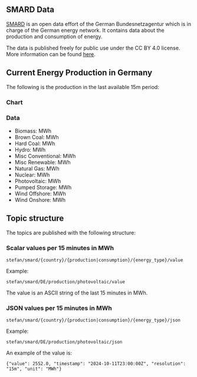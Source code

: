## SMARD Data

[SMARD](https://www.smard.de/en) is an open data effort of the German Bundesnetzagentur
which is in charge of the German energy network. It contains data about the production 
and consumption of energy.

The data is published freely for public use under the CC BY 4.0 license. More information
can be found [here](https://www.smard.de/en/datennutzung).

## Current Energy Production in Germany

The following is the production in the last available 15m period:

### Chart

<PieChart>
  <PieChartSegment topic="stefan/smard/DE/production/biomass/value" label="Biomass" />
  <PieChartSegment topic="stefan/smard/DE/production/brown-coal/value" label="Brown Coal" />
  <PieChartSegment topic="stefan/smard/DE/production/hard-coal/value" label="Hard Coal" />
  <PieChartSegment topic="stefan/smard/DE/production/hydro/value" label="Hydro" />
  <PieChartSegment topic="stefan/smard/DE/production/misc-conventional/value" label="Misc Conventional" />
  <PieChartSegment topic="stefan/smard/DE/production/misc-renewable/value" label="Misc Renewable" />
  <PieChartSegment topic="stefan/smard/DE/production/natural-gas/value" label="Natural Gas" />
  <PieChartSegment topic="stefan/smard/DE/production/nuclear/value" label="Nuclear" />
  <PieChartSegment topic="stefan/smard/DE/production/photovoltaic/value" label="Photovoltaic" />
  <PieChartSegment topic="stefan/smard/DE/production/pumped-storage/value" label="Pumped Storage" />
  <PieChartSegment topic="stefan/smard/DE/production/wind-offshore/value" label="Wind Offshore" />
  <PieChartSegment topic="stefan/smard/DE/production/wind-onshore/value" label="Wind Onshore" />
</PieChart>

### Data

* Biomass: <Topic topic="stefan/smard/DE/production/biomass/value" /> MWh
* Brown Coal: <Topic topic="stefan/smard/DE/production/brown-coal/value" /> MWh
* Hard Coal: <Topic topic="stefan/smard/DE/production/hard-coal/value" /> MWh
* Hydro: <Topic topic="stefan/smard/DE/production/hydro/value" /> MWh
* Misc Conventional: <Topic topic="stefan/smard/DE/production/misc-conventional/value" /> MWh
* Misc Renewable: <Topic topic="stefan/smard/DE/production/misc-renewable/value" /> MWh
* Natural Gas: <Topic topic="stefan/smard/DE/production/natural-gas/value" /> MWh
* Nuclear: <Topic topic="stefan/smard/DE/production/nuclear/value" /> MWh
* Photovoltaic: <Topic topic="stefan/smard/DE/production/photovoltaic/value" /> MWh
* Pumped Storage: <Topic topic="stefan/smard/DE/production/pumped-storage/value" /> MWh
* Wind Offshore: <Topic topic="stefan/smard/DE/production/wind-offshore/value" /> MWh
* Wind Onshore: <Topic topic="stefan/smard/DE/production/wind-onshore/value" /> MWh

## Topic structure

The topics are published with the following structure:

### Scalar values per 15 minutes in MWh

`stefan/smard/{country}/{production|consumption}/{energy_type}/value`

Example:

`stefan/smard/DE/production/photovoltaic/value`

The value is an ASCII string of the last 15 minutes in MWh.

### JSON values per 15 minutes in MWh

`stefan/smard/{country}/{production|consumption}/{energy_type}/json`

Example:

`stefan/smard/DE/production/photovoltaic/json`

An example of the value is:

`{"value": 2552.0, "timestamp": "2024-10-11T23:00:00Z", "resolution": "15m", "unit": "MWh"}`
